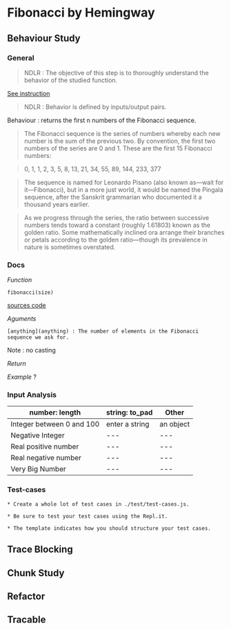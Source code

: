 
# Fibonacci by Hemingway

## Behaviour Study

### General

>NDLR : The objective of this step is to thoroughly understand the behavior of the studied function.

[See instruction]('./Behaviour)

> NDLR : Behavior is defined by inputs/output pairs.

Behaviour : returns the first n numbers of the Fibonacci sequence.

>The Fibonacci sequence is the series of numbers whereby each new number is the sum of the previous two. By convention, the first two numbers of the series are 0 and 1. These are the first 15 Fibonacci numbers:

> 0, 1, 1, 2, 3, 5, 8, 13, 21, 34, 55, 89, 144, 233, 377

>The sequence is named for Leonardo Pisano (also known as—wait for it—Fibonacci), but in a more just world, it would be named the Pingala sequence, after the Sanskrit grammarian who documented it a thousand years earlier.

>As we progress through the series, the ratio between successive numbers tends toward a constant (roughly 1.61803) known as the golden ratio. Some mathematically inclined ora arrange their branches or petals according to the golden ratio—though its prevalence in nature is sometimes overstated.

### Docs

_Function_ 

`fibonacci(size)`

[sources code](./0-hemingway.js)

_Aguments_

`[anything](anything) : The number of elements in the Fibonacci sequence we ask for.`

Note : no casting

_Return_

_Example_
?


### Input Analysis

| number: length | string: to_pad | Other
|---|---|---|
|Integer between 0 and 100|enter a string|an object|
|Negative Integer|---|---|
|Real positive number|---|---|
|Real negative number|---|---|
|Very Big Number|---|---|


### Test-cases 
    * Create a whole lot of test cases in ./test/test-cases.js.
    
    * Be sure to test your test cases using the Repl.it.

    * The template indicates how you should structure your test cases.

## Trace Blocking



## Chunk Study

## Refactor

## Tracable

